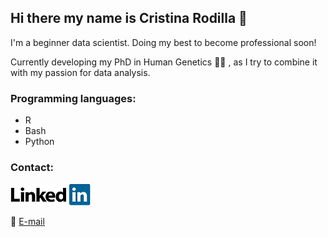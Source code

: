 ## Hi there my name is Cristina Rodilla :hugs:
I'm a beginner data scientist.
Doing my best to become professional soon!

Currently developing my PhD in Human Genetics 	:woman_scientist: ,
as I try to combine it with my passion for data analysis.

### Programming languages:
- R
- Bash
- Python

### Contact:
[![LinkedIn](./LinkedIn_Logo.gif)](https://es.linkedin.com/in/cristina-rodilla-hernandez) 

:e-mail: [E-mail](cristinarodillahernandez@gmail.com)

<!--
**crodilla/crodilla** is a ✨ _special_ ✨ repository because its `README.md` (this file) appears on your GitHub profile.

Here are some ideas to get you started:

- 🔭 I’m currently working on ...
- 🌱 I’m currently learning ...
- 👯 I’m looking to collaborate on ...
- 🤔 I’m looking for help with ...
- 💬 Ask me about ...
- 📫 How to reach me: ...
- 😄 Pronouns: ...
- ⚡ Fun fact: ...
-->
